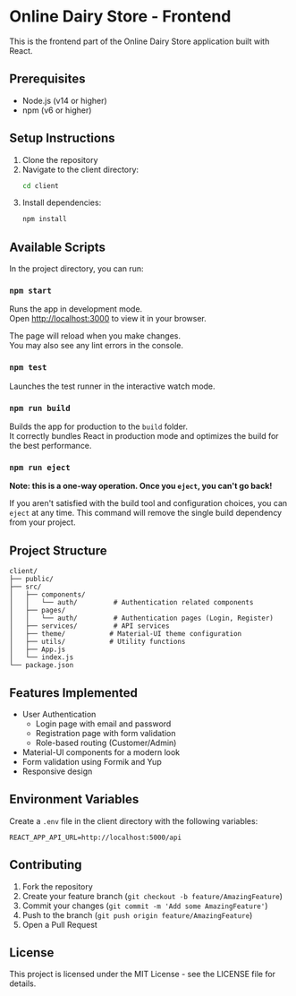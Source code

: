 # Online Dairy Store - Frontend

This is the frontend part of the Online Dairy Store application built with React.

## Prerequisites

- Node.js (v14 or higher)
- npm (v6 or higher)

## Setup Instructions

1. Clone the repository
2. Navigate to the client directory:
   ```bash
   cd client
   ```
3. Install dependencies:
   ```bash
   npm install
   ```

## Available Scripts

In the project directory, you can run:

### `npm start`

Runs the app in development mode.\
Open [http://localhost:3000](http://localhost:3000) to view it in your browser.

The page will reload when you make changes.\
You may also see any lint errors in the console.

### `npm test`

Launches the test runner in the interactive watch mode.

### `npm run build`

Builds the app for production to the `build` folder.\
It correctly bundles React in production mode and optimizes the build for the best performance.

### `npm run eject`

**Note: this is a one-way operation. Once you `eject`, you can't go back!**

If you aren't satisfied with the build tool and configuration choices, you can `eject` at any time. This command will remove the single build dependency from your project.

## Project Structure

```
client/
├── public/
├── src/
│   ├── components/
│   │   └── auth/         # Authentication related components
│   ├── pages/
│   │   └── auth/         # Authentication pages (Login, Register)
│   ├── services/         # API services
│   ├── theme/           # Material-UI theme configuration
│   ├── utils/           # Utility functions
│   ├── App.js
│   └── index.js
└── package.json
```

## Features Implemented

- User Authentication
  - Login page with email and password
  - Registration page with form validation
  - Role-based routing (Customer/Admin)
- Material-UI components for a modern look
- Form validation using Formik and Yup
- Responsive design

## Environment Variables

Create a `.env` file in the client directory with the following variables:

```
REACT_APP_API_URL=http://localhost:5000/api
```

## Contributing

1. Fork the repository
2. Create your feature branch (`git checkout -b feature/AmazingFeature`)
3. Commit your changes (`git commit -m 'Add some AmazingFeature'`)
4. Push to the branch (`git push origin feature/AmazingFeature`)
5. Open a Pull Request

## License

This project is licensed under the MIT License - see the LICENSE file for details.
